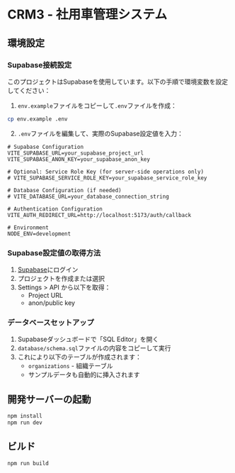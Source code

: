 # CRM3 - 社用車管理システム

## 環境設定

### Supabase接続設定

このプロジェクトはSupabaseを使用しています。以下の手順で環境変数を設定してください：

1. `env.example`ファイルをコピーして`.env`ファイルを作成：
```bash
cp env.example .env
```

2. `.env`ファイルを編集して、実際のSupabase設定値を入力：

```env
# Supabase Configuration
VITE_SUPABASE_URL=your_supabase_project_url
VITE_SUPABASE_ANON_KEY=your_supabase_anon_key

# Optional: Service Role Key (for server-side operations only)
# VITE_SUPABASE_SERVICE_ROLE_KEY=your_supabase_service_role_key

# Database Configuration (if needed)
# VITE_DATABASE_URL=your_database_connection_string

# Authentication Configuration
VITE_AUTH_REDIRECT_URL=http://localhost:5173/auth/callback

# Environment
NODE_ENV=development
```

### Supabase設定値の取得方法

1. [Supabase](https://supabase.com)にログイン
2. プロジェクトを作成または選択
3. Settings > API から以下を取得：
   - Project URL
   - anon/public key

### データベースセットアップ

1. Supabaseダッシュボードで「SQL Editor」を開く
2. `database/schema.sql`ファイルの内容をコピーして実行
3. これにより以下のテーブルが作成されます：
   - `organizations` - 組織テーブル
   - サンプルデータも自動的に挿入されます

## 開発サーバーの起動

```bash
npm install
npm run dev
```

## ビルド

```bash
npm run build
```
